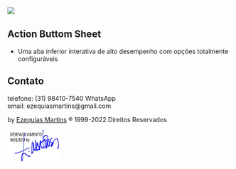 <img src=".temp/psi-software.png" width="100"><br>
## Action Buttom Sheet
- Uma aba inferior interativa de alto desempenho com opções totalmente configuráveis

## Contato
<p>telefone: (31) 98410-7540 WhatsApp<br>
email: ezequiasmartins@gmail.com</p>
<p>by <a href="https://ezequiasmartins.blogspot.com/" target="_blank">Ezequias Martins</a> ® 1999-2022 Direitos Reservados</p>
<p><a href="https://ezequiasmartins.blogspot.com/" target="_blank"><img src=".temp/assinatura.jpg"></a></p>
